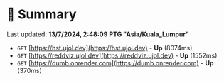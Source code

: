# 📖 Summary
Last updated: **13/7/2024, 2:48:09 PTG "Asia/Kuala_Lumpur"**

- `GET` [https://hst.ujol.dev](https://hst.ujol.dev) - **Up** (8074ms)
- `GET` [https://reddviz.ujol.dev](https://reddviz.ujol.dev) - **Up** (1552ms)
- `GET` [https://dumb.onrender.com](https://dumb.onrender.com) - **Up** (370ms)
